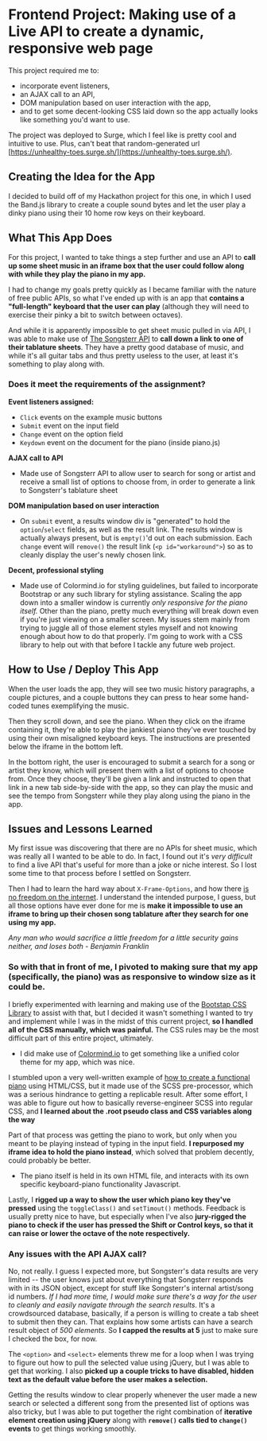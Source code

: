 # Frontend Project: Making use of a Live API to create a dynamic, responsive web page

This project required me to:

- incorporate event listeners,
- an AJAX call to an API,
- DOM manipulation based on user interaction with the app,
- and to get some decent-looking CSS laid down so the app actually looks like something you'd want to use.

The project was deployed to Surge, which I feel like is pretty cool and intuitive to use. Plus, can't beat that random-generated url [https://unhealthy-toes.surge.sh/](https://unhealthy-toes.surge.sh/).

## Creating the Idea for the App

I decided to build off of my Hackathon project for this one, in which I used the Band.js library to create a couple sound bytes and let the user play a dinky piano using their 10 home row keys on their keyboard.

## What This App Does

For this project, I wanted to take things a step further and use an API to **call up some sheet music in an iframe box that the user could follow along with while they play the piano in my app.**

I had to change my goals pretty quickly as I became familiar with the nature of free public APIs, so what I've ended up with is an app that **contains a "full-length" keyboard that the user can play** (although they will need to exercise their pinky a bit to switch between octaves).

And while it is apparently impossible to get sheet music pulled in via API, I was able to make use of [The Songsterr API](https://www.songsterr.com/a/wa/api) to **call down a link to one of their tablature sheets**. They have a pretty good database of music, and while it's all guitar tabs and thus pretty useless to the user, at least it's something to play along with.

### Does it meet the requirements of the assignment?

**Event listeners assigned:**

- `Click` events on the example music buttons
- `Submit` event on the input field
- `Change` event on the option field
- `Keydown` event on the document for the piano (inside piano.js)

**AJAX call to API**

- Made use of Songsterr API to allow user to search for song or artist and receive a small list of options to choose from, in order to generate a link to Songsterr's tablature sheet

**DOM manipulation based on user interaction**

- On `submit` event, a results window div is "generated" to hold the `option`/`select` fields, as well as the result link. The results window is actually always present, but is `empty()`'d out on each submission. Each `change` event will `remove()` the result link (`<p id="workaround">`) so as to cleanly display the user's newly chosen link.

**Decent, professional styling**

- Made use of Colormind.io for styling guidelines, but failed to incorporate Bootstrap or any such library for styling assistance. Scaling the app down into a smaller window is currently _only responsive for the piano itself._ Other than the piano, pretty much everything will break down even if you're just viewing on a smaller screen. My issues stem mainly from trying to juggle all of those element styles myself and not knowing enough about how to do that properly. I'm going to work with a CSS library to help out with that before I tackle any future web project.

## How to Use / Deploy This App

When the user loads the app, they will see two music history paragraphs, a couple pictures, and a couple buttons they can press to hear some hand-coded tunes exemplifying the music.

Then they scroll down, and see the piano. When they click on the iframe containing it, they're able to play the jankiest piano they've ever touched by using their own misaligned keyboard keys. The instructions are presented below the iframe in the bottom left.

In the bottom right, the user is encouraged to submit a search for a song or artist they know, which will present them with a list of options to choose from. Once they choose, they'll be given a link and instructed to open that link in a new tab side-by-side with the app, so they can play the music and see the tempo from Songsterr while they play along using the piano in the app.

## Issues and Lessons Learned

My first issue was discovering that there are no APIs for sheet music, which was really all I wanted to be able to do. In fact, I found out it's _very difficult_ to find a live API that's useful for more than a joke or niche interest. So I lost some time to that process before I settled on Songsterr.

Then I had to learn the hard way about `X-Frame-Options`, and how there [is no freedom on the internet](https://stackoverflow.com/questions/6663244/cant-show-some-websites-in-iframe-tag). I understand the intended purpose, I guess, but all those options have ever done for me is **make it impossible to use an iframe to bring up their chosen song tablature after they search for one using my app.**

_Any man who would sacrifice a little freedom for a little security gains neither, and loses both - Benjamin Franklin_

### So with that in front of me, I pivoted to making sure that my app (specifically, the piano) was as responsive to window size as it could be.

I briefly experimented with learning and making use of the [Bootstap CSS Library](https://getbootstrap.com/docs/3.4/css/) to assist with that, but I decided it wasn't something I wanted to try and implement while I was in the midst of this current project, **so I handled all of the CSS manually, which was painful.** The CSS rules may be the most difficult part of this entire project, ultimately.

- I did make use of [Colormind.io](http://colormind.io/bootstrap/) to get something like a unified color theme for my app, which was nice.

I stumbled upon a very well-written example of [how to create a functional piano](https://codepen.io/enteleform/pen/PepqYV) using HTML/CSS, but it made use of the SCSS pre-processor, which was a serious hindrance to getting a replicable result. After some effort, I was able to figure out how to basically reverse-engineer SCSS into regular CSS, and **I learned about the .root pseudo class and CSS variables along the way**

Part of that process was getting the piano to work, but only when you meant to be playing instead of typing in the input field. **I repurposed my iframe idea to hold the piano instead**, which solved that problem decently, could probably be better.

- The piano itself is held in its own HTML file, and interacts with its own specific keyboard-piano functionality Javascript.

Lastly, I **rigged up a way to show the user which piano key they've pressed** using the `toggleClass()` and `setTimout()` methods. Feedback is usually pretty nice to have, but especially when I've also **jury-rigged the piano to check if the user has pressed the Shift or Control keys, so that it can raise or lower the octave of the note respectively.**

### Any issues with the API AJAX call?

No, not really. I guess I expected more, but Songsterr's data results are very limited -- the user knows just about everything that Songsterr responds with in its JSON object, except for stuff like Songsterr's internal artist/song id numbers. _If I had more time, I would make sure there's a way for the user to cleanly and easily navigate through the search results_. It's a crowdsourced database, basically, if a person is willing to create a tab sheet to submit then they can. That explains how some artists can have a search result object of _500 elements_. So **I capped the results at 5** just to make sure I checked the box, for now.

The `<option>` and `<select>` elements threw me for a loop when I was trying to figure out how to pull the selected value using jQuery, but I was able to get that working. I also **picked up a couple tricks to have disabled, hidden text as the default value before the user makes a selection.**

Getting the results window to clear properly whenever the user made a new search or selected a different song from the presented list of options was also tricky, but I was able to put together the right combination of **iterative element creation using jQuery** along with **`remove()` calls tied to `change()` events** to get things working smoothly.
